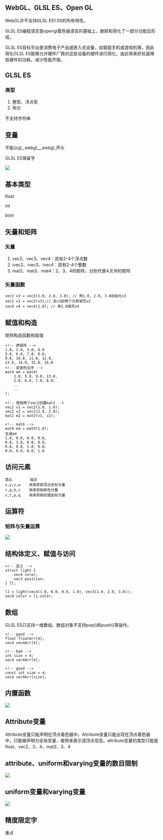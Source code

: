 <!--
 * @Author: xiuquanxu
 * @Company: kaochong
 * @Date: 2021-01-21 22:06:31
 * @LastEditors: xiuquanxu
 * @LastEditTime: 2021-01-25 12:51:50
-->
## WebGL、GLSL ES、Open GL  
WebGL并不支持GLSL ES1.00的所有特性。  

GLSL ES编程语言是opengl着色器语言的基础上，删除和简化了一部分功能后形成。   

GLSL ES目标平台是消费电子产品或嵌入式设备，如智能手机或游戏机等，因此简化GLSL ES能够允许硬件厂商对这些设备的硬件进行简化，由此带来好处是降低硬件的功耗，减少性能开销。  

## GLSL ES  

### 类型  

1. 整型、浮点型 
2. 布尔  

不支持字符串  

## 变量  
不能以gl_,webgl_,_webgl_开头  

GLSL ES保留字  

<img src="../img/16.jpg"/>  

## 基本类型  
float  

int   

bool  

## 矢量和矩阵  

### 矢量  
1. vec2、vec3、vec4：具有2-4个浮点数  
2. ivec2、ivec3、ivec4：具有2-4个整数
3. mat2、mat3、mat4：2、3、4的矩阵，分别代表4,9,16的矩阵  

### 矢量函数  
```
vec3 v3 = vec3(1.0, 2.0, 3.0); // 用1.0, 2.0, 3.0初始化v3
vec2 v2 = vec2(v3);// 去v3前两个元素填充v2
vec4 v4 = vec4(1.0); // 用1.0填充v4
```

## 赋值和构造  
矩阵构造函数和赋值
```
<!-- 原矩阵 -->
1.0, 2.0, 3.0, 4.0
5.0, 6.0, 7.0, 8.0,
9.0, 10.0, 11.0, 12.0,
13.0, 14.0, 15.0, 16.0
<!-- 安装列主序 -->
mat4 m4 = mat4(
    1.0, 5.0, 9.0, 13.0,
    2.0, 6.0, 7.0, 8.0,
    ..
    ..
);

<!-- 使用两个vec2创建mat2 -->
vec2 v1 = vec2(1.0, 1.0);
vec2 v2 = vec2(2.0, 2.0);
mat2 m2 = mat2(v1, v2);

<!-- mat4 -->
mat4 m4 = mat4(1.0);
生成m4  
1.0, 0.0, 0.0, 0.0,
0.0, 1.0, 0.0, 0.0,
0.0, 0.0, 1.0, 0.0,
0.0, 0.0, 0.0, 1.0
```

## 访问元素  
```
类比        描述
x,y,z,w    用来获取顶点坐标分量 
r,g,b,z    用来获取颜色分量
s,t,p,q    用来获取纹理坐标分量
```  

## 运算符  

### 矩阵与矢量运算  

<img src="../img/17.jpg"/>  

## 结构体定义、赋值与访问  
```
<!-- 定义 -->
struct light {
    vec4 color;
    vec3 position;
} ll;

l1 = light(vec4(1.0, 0.0, 0.0, 1.0), vec3(1.0, 2.0, 3.0));
vec4 color = l1.color;
```

## 数组  

GLSL ES只支持一维数组，数组对象不支持pop()和push()等操作。
```
<!-- good -->
float floatArr[4];
vec4 vec4Arr[4];

<!-- bad -->
int size = 4;
vec4 vec4Arr[4];

<!-- good -->
const int size = 4;
vec4 vec4Arr[size];
```

## 内置函数  
<img src="../img/18.jpg"/>  

## Attribute变量  
Attribute变量只能声明在顶点着色器中。Attribute变量只能出现在顶点着色器中，只能被声明为全局变量，被用来表示逐顶点信息。attribute变量的类型只能是float、vec2、3、4，mat2、3、4  

## attribute、uniform和varying变量的数目限制  
<img src="../img/19.jpg"/>  

## uniform变量和varying变量  

<img src="../img/20.jpg"/>  

## 精度限定字  

重点  
 